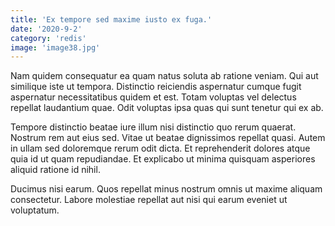 ```yaml
---
title: 'Ex tempore sed maxime iusto ex fuga.'
date: '2020-9-2'
category: 'redis'
image: 'image38.jpg'
---
```


Nam quidem consequatur ea quam natus soluta ab ratione veniam. Qui aut similique iste ut tempora. Distinctio reiciendis aspernatur cumque fugit aspernatur necessitatibus quidem et est. Totam voluptas vel delectus repellat laudantium quae. Odit voluptas ipsa quas qui sunt tenetur qui ex ab.
 Tempore distinctio beatae iure illum nisi distinctio quo rerum quaerat. Nostrum rem aut eius sed. Vitae ut beatae dignissimos repellat quasi. Autem in ullam sed doloremque rerum odit dicta. Et reprehenderit dolores atque quia id ut quam repudiandae. Et explicabo ut minima quisquam asperiores aliquid ratione id nihil.
 Ducimus nisi earum. Quos repellat minus nostrum omnis ut maxime aliquam consectetur. Labore molestiae repellat aut nisi qui earum eveniet ut voluptatum.
